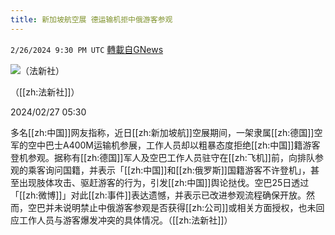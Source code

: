 ```yaml
---
title: 新加坡航空展 德运输机拒中俄游客参观
---
```

`2/26/2024 9:30 PM UTC` [轉載自GNews](https://gnews.org/articles/2343607)

![（法新社）](https://img.ltn.com.tw/Upload/news/600/2024/02/27/149.jpg "（法新社）")

（[[zh:法新社]]）

2024/02/27 05:30

多名[[zh:中国]]网友指称，近日[[zh:新加坡航]]空展期间，一架隶属[[zh:德国]]空军的空中巴士A400M运输机参展，工作人员却以粗暴态度拒绝[[zh:中国]]籍游客登机参观。据称有[[zh:德国]]军人及空巴工作人员驻守在[[zh:飞机]]前，向排队参观的乘客询问国籍，并表示「[[zh:中国]]和[[zh:俄罗斯]]国籍游客不许登机」，甚至出现肢体攻击、驱赶游客的行为，引发[[zh:中国]]舆论挞伐。空巴25日透过「[[zh:微博]]」对此[[zh:事件]]表达遗憾，并表示已改进参观流程确保开放。然而，空巴并未说明禁止中俄游客参观是否获得[[zh:公司]]或相关方面授权，也未回应工作人员与游客爆发冲突的具体情况。（[[zh:法新社]]）
